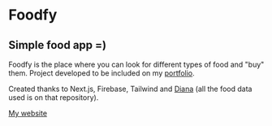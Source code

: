 # Foodfy

## Simple food app =)

Foodfy is the place where you can look for different types of food and "buy" them. Project developed to be included on my [portfolio](https://djvdev.com).

Created thanks to Next.js, Firebase, Tailwind and [Diana](https://github.com/DianaVasiliu/Food-API) (all the food data used is on that repository).

[My website](https://djvdev.com)